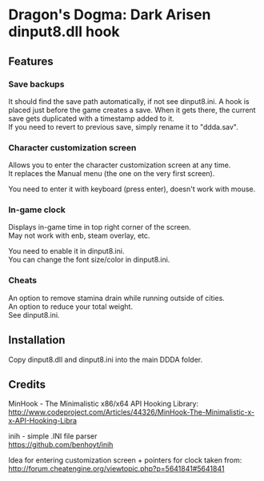 # Dragon's Dogma: Dark Arisen dinput8.dll hook
## Features
### Save backups
It should find the save path automatically, if not see dinput8.ini.
A hook is placed just before the game creates a save. When it gets there, the current save gets duplicated with a timestamp added to it.  
If you need to revert to previous save, simply rename it to "ddda.sav".

### Character customization screen
Allows you to enter the character customization screen at any time.  
It replaces the Manual menu (the one on the very first screen).

You need to enter it with keyboard (press enter), doesn't work with mouse.

### In-game clock
Displays in-game time in top right corner of the screen.  
May not work with enb, steam overlay, etc.

You need to enable it in dinput8.ini.  
You can change the font size/color in dinput8.ini.

### Cheats
An option to remove stamina drain while running outside of cities.  
An option to reduce your total weight.  
See dinput8.ini.

## Installation
Copy dinput8.dll and dinput8.ini into the main DDDA folder.

## Credits
MinHook - The Minimalistic x86/x64 API Hooking Library:  
http://www.codeproject.com/Articles/44326/MinHook-The-Minimalistic-x-x-API-Hooking-Libra

inih - simple .INI file parser  
https://github.com/benhoyt/inih

Idea for entering customization screen + pointers for clock taken from:  
http://forum.cheatengine.org/viewtopic.php?p=5641841#5641841
